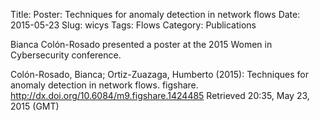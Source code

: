 Title: Poster: Techniques for anomaly detection in network flows
Date: 2015-05-23
Slug: wicys
Tags: Flows
Category: Publications


Bianca Colón-Rosado presented a poster at the 2015 Women in
Cybersecurity conference.

Colón-Rosado, Bianca; Ortiz-Zuazaga, Humberto (2015): Techniques for
anomaly detection in network flows. figshare.
<http://dx.doi.org/10.6084/m9.figshare.1424485> Retrieved 20:35, May
23, 2015 (GMT)
